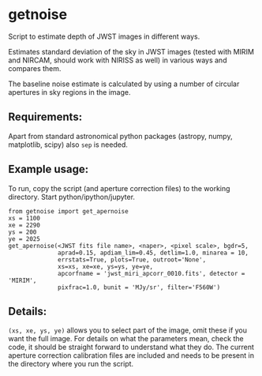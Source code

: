 # getnoise
Script to estimate depth of JWST images in different ways.

Estimates standard deviation of the sky in JWST images (tested with MIRIM and NIRCAM, should work with NIRISS as well) in various ways and compares them.

The baseline noise estimate is calculated by using a number of circular apertures in sky regions in the image.

## Requirements:
Apart from standard astronomical python packages (astropy, numpy, matplotlib, scipy) also ```sep``` is needed.

## Example usage:
To run, copy the script (and aperture correction files) to the working directory. Start python/ipython/jupyter.
```
from getnoise import get_apernoise
xs = 1100
xe = 2290
ys = 200
ye = 2025
get_apernoise(<JWST fits file name>, <naper>, <pixel scale>, bgdr=5,
              aprad=0.15, apdiam_lim=0.45, detlim=1.0, minarea = 10,
              errstats=True, plots=True, outroot='None',
              xs=xs, xe=xe, ys=ys, ye=ye,
              apcorfname = 'jwst_miri_apcorr_0010.fits', detector = 'MIRIM',
              pixfrac=1.0, bunit = 'MJy/sr', filter='F560W')
```

## Details:

```(xs, xe, ys, ye)``` allows you to select part of the image, omit these if you want the full image.
For details on what the parameters mean, check the code, it should be straight forward to understand what they do.
The current aperture correction calibration files are included and needs to be present in the directory where you run the script.



